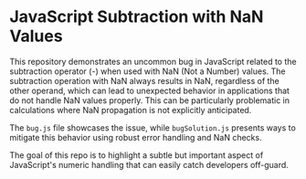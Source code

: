 # JavaScript Subtraction with NaN Values

This repository demonstrates an uncommon bug in JavaScript related to the subtraction operator (-) when used with NaN (Not a Number) values.  The subtraction operation with NaN always results in NaN, regardless of the other operand, which can lead to unexpected behavior in applications that do not handle NaN values properly.  This can be particularly problematic in calculations where NaN propagation is not explicitly anticipated.

The `bug.js` file showcases the issue, while `bugSolution.js` presents ways to mitigate this behavior using robust error handling and NaN checks. 

The goal of this repo is to highlight a subtle but important aspect of JavaScript's numeric handling that can easily catch developers off-guard.